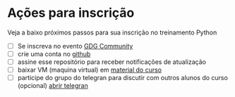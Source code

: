 # Ações para inscrição

Veja a baixo próximos passos para sua inscrição no treinamento Python

- [ ] Se inscreva no evento [GDG Community](https://t.co/HE3WDAfG4f?amp=1)
- [ ] crie uma conta no [github](https://github.com)
- [ ] assine esse repositório para receber notificações de atualização
- [ ] baixar VM (maquina virtual) em [material do curso](materiais.md#ambiente-de-desenvolvimento)
- [ ] participe do grupo do telegran para discutir com outros alunos do curso (opcional) [abrir telegran](https://t.me/gdgfoz_python/52)

